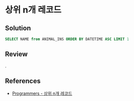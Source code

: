 # 상위 n개 레코드

## Solution

```sql
SELECT NAME from ANIMAL_INS ORDER BY DATETIME ASC LIMIT 1
```

## Review

.

## References

- [Programmers - 상위 n개 레코드](https://school.programmers.co.kr/learn/courses/30/lessons/59405)
